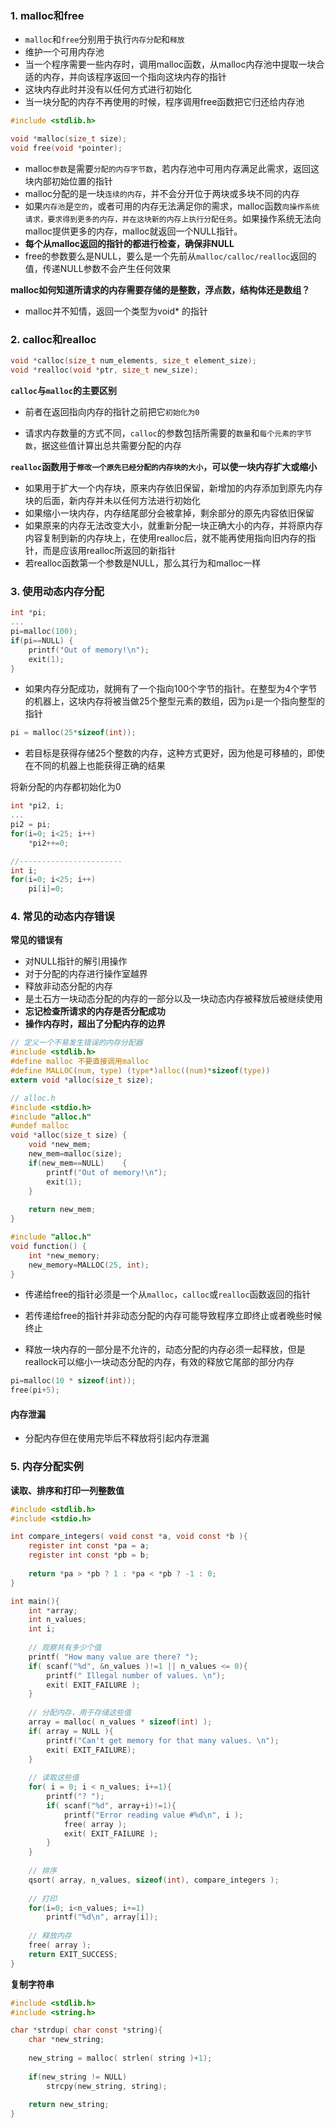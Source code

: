 ### **1. malloc和free**

- `malloc`和`free`分别用于执行`内存分配`和`释放`
- 维护一个可用内存池
- 当一个程序需要一些内存时，调用malloc函数，从malloc内存池中提取一块合适的内存，并向该程序返回一个指向这块内存的指针
- 这块内存此时并没有以任何方式进行初始化
- 当一块分配的内存不再使用的时候，程序调用free函数把它归还给内存池

```C
#include <stdlib.h> 

void *malloc(size_t size); 
void free(void *pointer);
```



- malloc`参数`是需要`分配的内存字节数`，若内存池中可用内存满足此需求，返回这块内部初始位置的指针
- malloc分配的是一块`连续的内存`，并不会分开位于两块或多块不同的内存
- 如果`内存池`是`空的`，或者可用的内存无法满足你的需求，malloc函数`向操作系统请求，要求得到更多的内存，并在这块新的内存上执行分配任务`。如果操作系统无法向malloc提供更多的内存，malloc就返回一个NULL指针。
- **每个从malloc返回的指针的都进行检查，确保非NULL**
- free的参数要么是NULL，要么是一个先前从`malloc/calloc/realloc`返回的值，传递NULL参数不会产生任何效果



**malloc如何知道所请求的内存需要存储的是整数，浮点数，结构体还是数组？**

- malloc并不知情，返回一个类型为void* 的指针





### **2. calloc和realloc**

```C
void *calloc(size_t num_elements, size_t element_size); 
void *realloc(void *ptr, size_t new_size);
```

**`calloc`与`malloc`的主要区别**

- 前者在返回指向内存的指针之前把它`初始化为0`

- 请求内存数量的方式不同，`calloc`的参数包括所需要的`数量`和`每个元素的字节数`，据这些值计算出总共需要分配的内存





**`realloc`函数用于`修改一个原先已经分配的内存块的大小`，可以使一块内存扩大或缩小**

- 如果用于扩大一个内存块，原来内存依旧保留，新增加的内存添加到原先内存块的后面，新内存并未以任何方法进行初始化
- 如果缩小一块内存，内存结尾部分会被拿掉，剩余部分的原先内容依旧保留
- 如果原来的内存无法改变大小，就重新分配一块正确大小的内存，并将原内存内容复制到新的内存块上，在使用realloc后，就不能再使用指向旧内存的指针，而是应该用realloc所返回的新指针
- 若realloc函数第一个参数是NULL，那么其行为和malloc一样





### **3. 使用动态内存分配**

```C
int *pi; 
... 
pi=malloc(100); 
if(pi==NULL) {    
    printf("Out of memory!\n");    
    exit(1); 
}
```

- 如果内存分配成功，就拥有了一个指向100个字节的指针。在整型为4个字节的机器上，这块内存将被当做25个整型元素的数组，因为`pi`是一个指向整型的指针

```C
pi = malloc(25*sizeof(int));
```

- 若目标是获得存储25个整数的内存，这种方式更好，因为他是可移植的，即使在不同的机器上也能获得正确的结果



将新分配的内存都初始化为0

```C
int *pi2, i; 
... 
pi2 = pi; 
for(i=0; i<25; i++)    
    *pi2++=0; 

//----------------------- 
int i; 
for(i=0; i<25; i++)    
    pi[i]=0;
```



### **4. 常见的动态内存错误**

**常见的错误有**

- 对NULL指针的解引用操作
- 对于分配的内存进行操作室越界
- 释放非动态分配的内存
- 是土石方一块动态分配的内存的一部分以及一块动态内存被释放后被继续使用
- **忘记检查所请求的内存是否分配成功**
- **操作内存时，超出了分配内存的边界**



```C
// 定义一个不易发生错误的内存分配器 
#include <stdlib.h> 
#define malloc 不要直接调用malloc 
#define MALLOC(num, type) (type*)alloc((num)*sizeof(type)) 
extern void *alloc(size_t size);
```

```C
// alloc.h 
#include <stdio.h> 
#include "alloc.h" 
#undef malloc 
void *alloc(size_t size) {    
    void *new_mem;        
    new_mem=malloc(size);    
    if(new_mem==NULL)    {        
        printf("Out of memory!\n");        
        exit(1);    
    }    
    
    return new_mem; 
}
```



```C
#include "alloc.h" 
void function() {    
	int *new_memory;        
    new_memory=MALLOC(25, int); 
}
```



- 传递给free的指针必须是一个从`malloc`，`calloc`或`realloc`函数返回的指针
- 若传递给free的指针并非动态分配的内存可能导致程序立即终止或者晚些时候终止

- 释放一块内存的一部分是不允许的，动态分配的内存必须一起释放，但是reallock可以缩小一块动态分配的内存，有效的释放它尾部的部分内存

```C
pi=malloc(10 * sizeof(int)); 
free(pi+5);
```



#### **内存泄漏**

- 分配内存但在使用完毕后不释放将引起内存泄漏



### 5. 内存分配实例

**读取、排序和打印一列整数值**

````C
#include <stdlib.h>
#include <stdio.h>

int compare_integers( void const *a, void const *b ){
    register int const *pa = a;
    register int const *pb = b;
    
    return *pa > *pb ? 1 : *pa < *pb ? -1 : 0;
}

int main(){
    int *array;
    int n_values;
    int i;
    
    // 观察共有多少个值
    printf( "How many value are there? ");
    if( scanf("%d", &n_values )!=1 || n_values <= 0){
        printf(" Illegal number of values. \n");
        exit( EXIT_FAILURE );
    }
    
    // 分配内存，用于存储这些值
    array = malloc( n_values * sizeof(int) );
    if( array = NULL ){
		printf("Can't get memory for that many values. \n");
        exit( EXIT_FAILURE);
    }
    
    // 读取这些值
    for( i = 0; i < n_values; i+=1){
        printf("? ");
        if( scanf("%d", array+i)!=1){
            printf("Error reading value #%d\n", i );
            free( array );
            exit( EXIT_FAILURE );
        }
    }
    
    // 排序
    qsort( array, n_values, sizeof(int), compare_integers );
    
    // 打印
    for(i=0; i<n_values; i+=1)
        printf("%d\n", array[i]);
    
    // 释放内存
    free( array );
    return EXIT_SUCCESS;
}
````



**复制字符串**

```C
#include <stdlib.h>
#include <string.h>

char *strdup( char const *string){
	char *new_string;
    
    new_string = malloc( strlen( string )+1);
    
    if(new_string != NULL)
        strcpy(new_string, string);
    
    return new_string;
}
```

